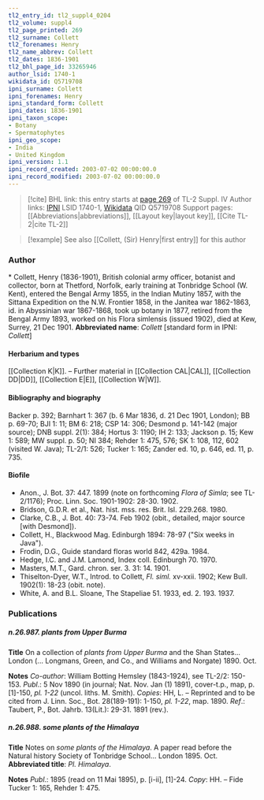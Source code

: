 ```yaml
---
tl2_entry_id: tl2_suppl4_0204
tl2_volume: suppl4
tl2_page_printed: 269
tl2_surname: Collett
tl2_forenames: Henry
tl2_name_abbrev: Collett
tl2_dates: 1836-1901
tl2_bhl_page_id: 33265946
author_lsid: 1740-1
wikidata_id: Q5719708
ipni_surname: Collett
ipni_forenames: Henry
ipni_standard_form: Collett
ipni_dates: 1836-1901
ipni_taxon_scope: 
- Botany
- Spermatophytes
ipni_geo_scope: 
- India
- United Kingdom
ipni_version: 1.1
ipni_record_created: 2003-07-02 00:00:00.0
ipni_record_modified: 2003-07-02 00:00:00.0
---
```


> [!cite] BHL link: this entry starts at [page 269](https://www.biodiversitylibrary.org/page/33265946) of TL-2 Suppl. IV
> Author links: [IPNI](https://www.ipni.org/a/1740-1) LSID 1740-1, [Wikidata](https://www.wikidata.org/wiki/Q5719708) QID Q5719708
> Support pages: [[Abbreviations|abbreviations]], [[Layout key|layout key]], [[Cite TL-2|cite TL-2]]

> [!example] See also [[Collett, (Sir) Henry|first entry]] for this author

### Author

\* Collett, Henry (1836-1901), British colonial army officer, botanist and collector, born at Thetford, Norfolk, early training at Tonbridge School (W. Kent), entered the Bengal Army 1855, in the Indian Mutiny 1857, with the Sittana Expedition on the N.W. Frontier 1858, in the Janitea war 1862-1863, id. in Abyssinian war 1867-1868, took up botany in 1877, retired from the Bengal Army 1893, worked on his Flora simlensis (issued 1902), died at Kew, Surrey, 21 Dec 1901. 
**Abbreviated name**: *Collett* \[standard form in IPNI: *Collett*\]

#### Herbarium and types

[[Collection K|K]]. – Further material in [[Collection CAL|CAL]], [[Collection DD|DD]], [[Collection E|E]], [[Collection W|W]].

#### Bibliography and biography

Backer p. 392; Barnhart 1: 367 (b. 6 Mar 1836, d. 21 Dec 1901, London); BB p. 69-70; BJI 1: 11; BM 6: 218; CSP 14: 306; Desmond p. 141-142 (major source); DNB suppl. 2(1): 384; Hortus 3: 1190; IH 2: 133; Jackson p. 15; Kew 1: 589; MW suppl. p. 50; NI 384; Rehder 1: 475, 576; SK 1: 108, 112, 602 (visited W. Java); TL-2/1: 526; Tucker 1: 165; Zander ed. 10, p. 646, ed. 11, p. 735.

#### Biofile

- Anon., J. Bot. 37: 447. 1899 (note on forthcoming *Flora of Simla*; see TL-2/1176); Proc. Linn. Soc. 1901-1902: 28-30. 1902.
- Bridson, G.D.R. et al., Nat. hist. mss. res. Brit. Isl. 229.268. 1980.
- Clarke, C.B., J. Bot. 40: 73-74. Feb 1902 (obit., detailed, major source \[with Desmond\]).
- Collett, H., Blackwood Mag. Edinburgh 1894: 78-97 ("Six weeks in Java").
- Frodin, D.G., Guide standard floras world 842, 429a. 1984.
- Hedge, I.C. and J.M. Lamond, Index coll. Edinburgh 70. 1970.
- Masters, M.T., Gard. chron. ser. 3. 31: 14. 1901.
- Thiselton-Dyer, W.T., Introd. to Collett, *Fl. siml.* xv-xxii. 1902; Kew Bull. 1902(1): 18-23 (obit. note).
- White, A. and B.L. Sloane, The Stapeliae 51. 1933, ed. 2. 193. 1937.

### Publications

##### n.26.987. plants from Upper Burma

**Title**
On a collection of *plants from Upper Burma* and the Shan States... London (... Longmans, Green, and Co., and Williams and Norgate) 1890. Oct.

**Notes**
*Co-author*: William Botting Hemsley (1843-1924), see TL-2/2: 150-153.
*Publ*.: 5 Nov 1890 (in journal; Nat. Nov. Jan (1) 1891), cover-t.p., map, p. \[1\]-150, *pl. 1-22* (uncol. liths. M. Smith). *Copies*: HH, L. – Reprinted and to be cited from J. Linn. Soc., Bot. 28(189-191): 1-150, *pl. 1-22*, map. 1890.
*Ref*.: Taubert, P., Bot. Jahrb. 13(Lit.): 29-31. 1891 (rev.).

##### n.26.988. some plants of the Himalaya

**Title**
Notes on *some plants of the Himalaya*. A paper read before the Natural history Society of Tonbridge School... London 1895. Oct.
**Abbreviated title**: *Pl. Himalaya*.

**Notes**
*Publ*.: 1895 (read on 11 Mai 1895), p. \[i-ii\], \[1\]-24. *Copy*: HH. – Fide Tucker 1: 165, Rehder 1: 475.

